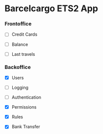 # Barcelcargo ETS2 App

### Frontoffice
- [ ] Credit Cards
- [ ] Balance
- [ ]  Last travels


### Backoffice

- [x] Users
- [ ] Logging
- [ ] Authentication
- [x] Permissions
- [x] Rules
- [x] Bank Transfer
 